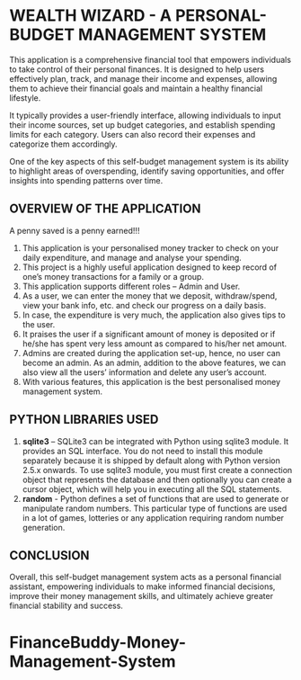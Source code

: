 # WEALTH WIZARD - A PERSONAL-BUDGET MANAGEMENT SYSTEM
This application is a comprehensive financial tool that empowers individuals to take control of their personal finances. It is designed to help users effectively plan, track, and manage their income and expenses, allowing them to achieve their financial goals and maintain a healthy financial lifestyle.

It typically provides a user-friendly interface, allowing individuals to input their income sources, set up budget categories, and establish spending limits for each category. Users can also record their expenses and categorize them accordingly.

One of the key aspects of this self-budget management system is its ability to highlight areas of overspending, identify saving opportunities, and offer insights into spending patterns over time.

## OVERVIEW OF THE APPLICATION
A penny saved is a penny earned!!!
1. This application is your personalised money tracker to check on your daily expenditure, and manage and analyse your spending.
2. This project is a highly useful application designed to keep record of one’s money transactions for a family or a group.
3. This application supports different roles – Admin and User.
4. As a user, we can enter the money that we deposit, withdraw/spend, view your
bank info, etc. and check our progress on a daily basis.
5. In case, the expenditure is very much, the application also gives tips to the user.
6. It praises the user if a significant amount of money is deposited or if he/she has spent very less amount as compared to his/her net amount.
7. Admins are created during the application set-up, hence, no user can become an admin. As an admin, addition to the above features, we can also view all the users’ information and delete any user’s account.
8. With various features, this application is the best personalised money management system.

## PYTHON LIBRARIES USED
1. **sqlite3** – SQLite3 can be integrated with Python using sqlite3 module. It provides an SQL interface. You do not need to install this module separately because it is shipped by default along with Python version 2.5.x onwards.
To use sqlite3 module, you must first create a connection object that represents the database and then optionally you can create a cursor object, which will help you in executing all the SQL statements.
2. **random** - Python defines a set of functions that are used to generate or manipulate random numbers. This particular type of functions are used in a lot of games, lotteries or any application requiring random number generation.

## CONCLUSION
Overall, this self-budget management system acts as a personal financial assistant, empowering individuals to make informed financial decisions, improve their money management skills, and ultimately achieve greater financial stability and success.
# FinanceBuddy-Money-Management-System
